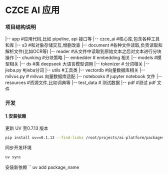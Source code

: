 # CZCE AI 应用

### 项目结构说明

|-- app                             #应用代码,比如 pipeline, api 接口等
|-- czce_ai                         #核心库,包含各种工具和库
    |-- s3                          #和对象存储交互,增删改查
    |-- document                    #各种文件读取,负责读取和解析文件(比如OCR等)
        |-- reader                  #从文件中读取到原始文本之后对文本进行分块操作
        |-- chunking                #分块策略
    |-- embedder                    # embedding 相关
    |-- models                      #模型相关
        |-- ds                      #类 deepseek 大语言模型调用
    |-- tokenizer                   # 分词相关
        |-- jieba.py                #jieba分词
    |-- utils                       #工具类
    |-- vectordb                    #向量数据库相关
        |-- milvus.py               # milvus 向量数据库适配
|-- notebooks                       # jupyter notebook 文件
|-- resources                       #资源文件,比如词典等
|-- test_data                       # 测试数据
    |-- pdf                         #测试 pdf 文件

### 开发

#### 1.安装依赖

更新 UV 至0.7.13 版本
```bash
pip install uv==0.1.13 --find-links /root/projects/ai-platform/packages/
```

同步开发环境

```bash
uv sync
```

安装新依赖
``
uv add package_name
```